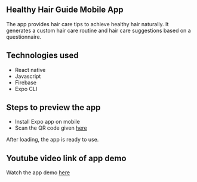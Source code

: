 ## Healthy Hair Guide Mobile App

The app provides hair care tips to achieve healthy hair naturally. It generates a custom hair care routine and hair care suggestions based on a questionnaire. 

## Technologies used 
- React native
- Javascript
- Firebase 
- Expo CLI

## Steps to preview the app 
- Install Expo app on mobile
- Scan the QR code given <a href="https://expo.dev/@gulshan_ara_nawshin/snack-38e6470c-f005-4f63-9f74-d38da618a0b7?serviceType=classic&distribution=expo-go">here</a>

After loading, the app is ready to use. 

## Youtube video link of app demo 
Watch the app demo <a href="https://youtu.be/nQVEUrv3shE">here</a>